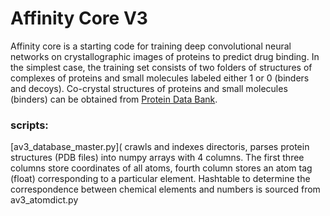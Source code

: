 # Affinity Core V3

Affinity core is a starting code for training deep convolutional neural networks on crystallographic images of proteins to predict drug binding. In the simplest case, the training set consists of two folders of structures of complexes of proteins and small molecules labeled either 1 or 0 (binders and decoys). Co-crystal structures of proteins and small molecules (binders) can be obtained from [Protein Data Bank](http://www.rcsb.org/).  

### scripts:

[av3_database_master.py]( 
crawls and indexes directoris, parses protein structures (PDB files) into numpy arrays with 4 columns. The first three columns store coordinates of all atoms, fourth column stores an atom tag (float) corresponding to a particular element. Hashtable to determine the correspondence between chemical elements and numbers is sourced from av3_atomdict.py

